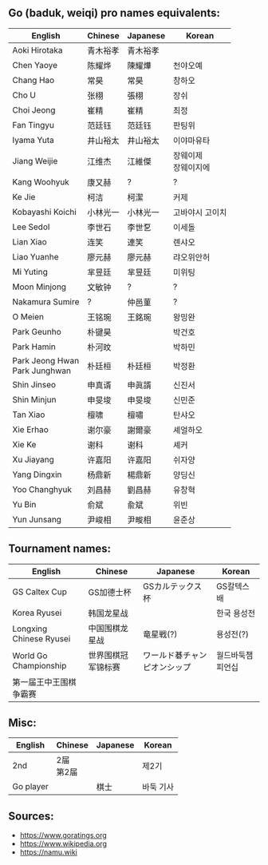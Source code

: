 ## Go (baduk, weiqi) pro names equivalents:

English | Chinese | Japanese | Korean
------- | ------- | -------- | ------
Aoki Hirotaka | 青木裕孝 | 青木裕孝 | 
Chen Yaoye | 陈耀烨 | 陳耀燁 | 천야오예
Chang Hao | 常昊 | 常昊 | 창하오
Cho U | 张栩 | 張栩 | 장쉬
Choi Jeong | 崔精 | 崔精 | 최정
Fan Tingyu | 范廷钰 | 范廷钰 | 판팅위
Iyama Yuta | 井山裕太 | 井山裕太 | 이야마유타
Jiang Weijie | 江维杰 | 江維傑 | 장웨이제 </br> 장웨이지에
Kang Woohyuk | 康又赫 | ? | ?
Ke Jie | 柯洁 | 柯潔 | 커제
Kobayashi Koichi | 小林光一 | 小林光一 | 고바야시 고이치
Lee Sedol | 李世石 | 李世乭 | 이세돌
Lian Xiao | 连笑 | 連笑 | 롄샤오
Liao Yuanhe | 廖元赫 | 廖元赫 | 랴오위안허
Mi Yuting | 芈昱廷 | 芈昱廷 | 미위팅
Moon Minjong | 文敏钟 | ? | ?
Nakamura Sumire | ? | 仲邑菫 | ?
O Meien | 王铭琬 | 王銘琬 | 왕밍완
Park Geunho | 朴键昊 |  | 박건호
Park Hamin | 朴河旼 |  | 박하민
Park Jeong Hwan </br> Park Junghwan | 朴廷桓 | 朴廷桓 | 박정환
Shin Jinseo | 申真谞 | 申眞諝 | 신진서
Shin Minjun | 申旻埈 | 申旻埈 | 신민준
Tan Xiao | 檀啸 | 檀嘯 | 탄샤오
Xie Erhao | 谢尔豪 | 謝爾豪 | 셰얼하오
Xie Ke | 谢科 | 谢科 | 셰커
Xu Jiayang | 许嘉阳 | 许嘉阳 | 쉬자양
Yang Dingxin | 杨鼎新 | 楊鼎新 | 양딩신
Yoo Changhyuk | 刘昌赫 | 劉昌赫 | 유창혁
Yu Bin | 俞斌 | 兪斌 | 위빈
Yun Junsang | 尹峻相 | 尹畯相 | 윤준상

## Tournament names:

English | Chinese | Japanese | Korean
------- | ------- | -------- | ------
GS Caltex Cup | GS加德士杯 | GSカルテックス杯 | GS칼텍스배 
Korea Ryusei | 韩国龙星战 | | 한국 용성전
Longxing </br> Chinese Ryusei | 中国围棋龙星战 | 竜星戦(?) | 용성전(?)
World Go Championship | 世界围棋冠军锦标赛 | ワールド碁チャンピオンシップ | 월드바둑챔피언십
 | 第一届王中王围棋争霸赛 | |

## Misc:

English | Chinese | Japanese | Korean
------- | ------- | -------- | ------
2nd | 2届 </br> 第2届 | | 제2기 
Go player | | 棋士 | 바둑 기사

## Sources:

* https://www.goratings.org
* https://www.wikipedia.org
* https://namu.wiki